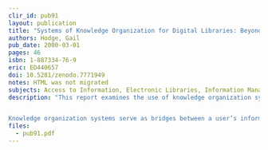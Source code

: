 ```yaml
---
clir_id: pub91
layout: publication
title: "Systems of Knowledge Organization for Digital Libraries: Beyond Traditional Authority Files"
authors: Hodge, Gail
pub_date: 2000-03-01
pages: 46
isbn: 1-887334-76-9
eric: ED440657
doi: 10.5281/zenodo.7771949
notes: HTML was not migrated
subjects: Access to Information, Electronic Libraries, Information Management, Information Storage, Information Systems, Library Collection Development
description: "This report examines the use of knowledge organization systems-schemes for organizing information and facilitating knowledge management-in a digital environment.


Knowledge organization systems serve as bridges between a user’s information needs and the material in a collection. Examples of such systems include term lists, such as dictionaries; classification schemes, such as Library of Congress Subject Headings; and relationship lists, such as thesauri. These and other types of knowledge organization systems, which vary in complexity, structure, and function, can improve the organization of digital libraries and facilitate access to their content."
files:
  - pub91.pdf
---
```

